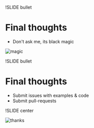 !SLIDE bullet
# Final thoughts

* Don't ask me, its black magic

![magic](http://esreality.com/files/inlineimages/2012/87469-magic.gif)

!SLIDE bullet
# Final thoughts

* Submit issues with examples & code
* Submit pull-requests

!SLIDE center

![thanks](http://25.media.tumblr.com/tumblr_lna3ahy8td1qbcheyo1_500.gif)
